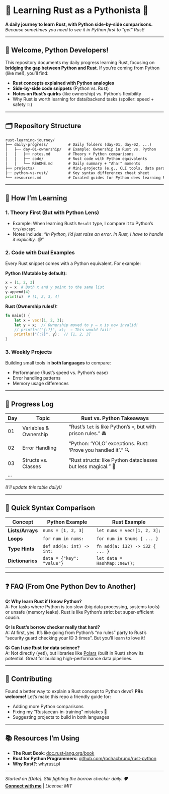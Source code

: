 # 🦀 Learning Rust as a Pythonista 🐍

**A daily journey to learn Rust, with Python side-by-side comparisons.**  
*Because sometimes you need to see it in Python first to "get" Rust!*

---

## 👋 Welcome, Python Developers!

This repository documents my daily progress learning Rust, focusing on **bridging the gap between Python and Rust**. If you’re coming from Python (like me!), you’ll find:  
- **Rust concepts explained with Python analogies**  
- **Side-by-side code snippets** (Python vs. Rust)  
- **Notes on Rust’s quirks** (like ownership) vs. Python’s flexibility  
- Why Rust is worth learning for data/backend tasks (spoiler: speed + safety 💥)

---

## 🗂️ Repository Structure

```markdown
rust-learning-journey/
├── daily-progress/         # Daily folders (day-01, day-02, ...)
│   ├── day-01-ownership/   # Example: Ownership in Rust vs. Python
│   │   ├── notes.md        # Theory + Python comparisons
│   │   ├── code/           # Rust code with Python equivalents
│   │   └── README.md       # Daily summary + "Aha!" moments
├── projects/               # Mini-projects (e.g., CLI tools, data parsers)
├── python-vs-rust/         # Key syntax differences cheat sheet
└── resources.md            # Curated guides for Python devs learning Rust
```
---
## 🚀 How I’m Learning

### 1. **Theory First (But with Python Lens)**
- Example: When learning Rust’s `Result` type, I compare it to Python’s `try/except`.  
- Notes include: *“In Python, I’d just raise an error. In Rust, I have to handle it explicitly. 😅”*

### 2. **Code with Dual Examples**
Every Rust snippet comes with a Python equivalent. For example:

**Python (Mutable by default):**
```python
x = [1, 2, 3]
y = x  # Both x and y point to the same list
y.append(4)
print(x)  # [1, 2, 3, 4]
```

**Rust (Ownership rules!):**
```rust
fn main() {
    let x = vec![1, 2, 3];
    let y = x;  // Ownership moved to y – x is now invalid!
    // println!("{:?}", x);  ← This would fail!
    println!("{:?}", y);  // [1, 2, 3]
}
```

### 3. **Weekly Projects**
Building small tools in **both languages** to compare:
- Performance (Rust’s speed vs. Python’s ease)
- Error handling patterns
- Memory usage differences

---

## 📆 Progress Log

| Day | Topic                     | Rust vs. Python Takeaways          |
|-----|---------------------------|-------------------------------------|
| 01  | Variables & Ownership     | “Rust’s `let` is like Python’s `=`, but with prison rules.” 🚔 |
| 02  | Error Handling            | “Python: ‘YOLO’ exceptions. Rust: ‘Prove you handled it’.” 🔍 |
| 03  | Structs vs. Classes       | “Rust structs: like Python dataclasses but less magical.” 🧙 |
| ... |                           |                                     |

*(I’ll update this table daily!)*

---

## 🔑 Quick Syntax Comparison

| Concept          | Python Example             | Rust Example                     |
|------------------|----------------------------|----------------------------------|
| **Lists/Arrays** | `nums = [1, 2, 3]`         | `let nums = vec![1, 2, 3];`      |
| **Loops**        | `for num in nums:`         | `for num in &nums { ... }`       |
| **Type Hints**   | `def add(a: int) -> int:`  | `fn add(a: i32) -> i32 { ... }`  |
| **Dictionaries** | `data = {"key": "value"}`  | `let data = HashMap::new();`     |

---

## ❓ FAQ (From One Python Dev to Another)

**Q: Why learn Rust if I know Python?**  
A: For tasks where Python is too slow (big data processing, systems tools) or unsafe (memory leaks). Rust is like Python’s strict but super-efficient cousin.

**Q: Is Rust’s borrow checker really that hard?**  
A: At first, yes. It’s like going from Python’s “no rules” party to Rust’s “security guard checking your ID 3 times”. But you’ll learn to love it!

**Q: Can I use Rust for data science?**  
A: Not directly (yet!), but libraries like [Polars](https://www.pola.rs/) (built in Rust) show its potential. Great for building high-performance data pipelines.

---

## 🤝 Contributing

Found a better way to explain a Rust concept to Python devs? **PRs welcome!** Let’s make this repo a friendly guide for:
- Adding more Python comparisons
- Fixing my "Rustacean-in-training" mistakes 😬
- Suggesting projects to build in both languages

---

## 📚 Resources I’m Using

- **The Rust Book**: [doc.rust-lang.org/book](https://doc.rust-lang.org/book/)  
- **Rust for Python Programmers**: [github.com/rochacbruno/rust-python](https://github.com/rochacbruno/rust-python)  
- **Why Rust?**: [whyrust.pl](https://whyrust.pl/)  

---

*Started on [Date]. Still fighting the borrow checker daily. 🛡️*  
**[Connect with me](https://your-linkedin/github)** | *License: MIT*

